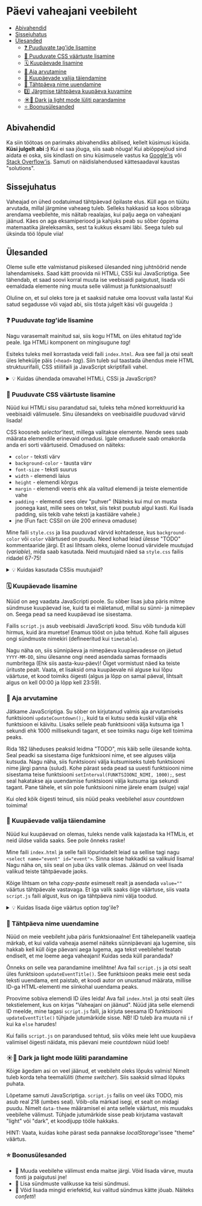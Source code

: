 # Päevi vaheajani veebileht

- [Abivahendid](#abivahendid)
- [Sissejuhatus](#sissejuhatus)
- [Ülesanded](#ülesanded)
  - [❓ Puuduvate tag'ide lisamine](#-puuduvate-tagide-lisamine)
  - [💄 Puuduvate CSS väärtuste lisamine](#-puuduvate-css-väärtuste-lisamine)
  - [🗓️ Kuupäevade lisamine](#️-kuupäevade-lisamine)
  - [🔢 Aja arvutamine](#-aja-arvutamine)
  - [💭 Kuupäevade valija täiendamine](#-kuupäevade-valija-täiendamine)
  - [🔄️ Tähtpäeva nime uuendamine](#️-tähtpäeva-nime-uuendamine)
  - [3️⃣ Järgmise tähtpäeva kuupäeva kuvamine](#3️⃣-järgmise-tähtpäeva-kuupäeva-kuvamine)
  - [☀️🌙 Dark ja light mode lüliti parandamine](#️-dark-ja-light-mode-lüliti-parandamine)
  - [⭐ Boonusülesanded](#-boonusülesanded)

## Abivahendid

Ka siin töötoas on parimaks abivahendiks abilised, kellelt küsimusi küsida. **Küsi julgelt abi :)** Kui ei saa jõuga, siis saab nõuga! Kui abiõppejõud sind aidata ei oska, siis kindlasti on sinu küsimusele vastus ka [Google'is](https://google.com) või [Stack Overflow'is](https://stackoverflow.com/questions). Samuti on näidislahendused kättesaadaval kaustas "solutions".

## Sissejuhatus

Vaheajad on ühed oodatuimad tähtpäevad õpilaste elus. Küll aga on tüütu arvutada, millal järgmine vaheaeg tuleb. Selleks hakkasid sa koos sõbraga arendama veebilehte, mis näitab reaalajas, kui palju aega on vaheajani jäänud. Käes on aga eksamiperiood ja kahjuks peab su sõber õppima matemaatika järeleksamiks, sest ta kukkus eksami läbi. Seega tuleb sul üksinda töö lõpule viia!

## Ülesanded

Oleme sulle ette valmistanud pisikesed ülesanded ning juhtnöörid nende lahendamiseks. Saad kätt proovida nii HTMLi, CSSi kui JavaScriptiga. See tähendab, et saad soovi korral muuta ise veebisaidi paigutust, lisada või eemaldada elemente ning muuta selle välimust ja funktsionaalsust! 

Oluline on, et sul oleks tore ja et saaksid natuke oma loovust valla lasta! Kui satud segadusse või vajad abi, siis tõsta julgelt käsi või guugelda :)

### ❓ Puuduvate _tag_'ide lisamine
Nagu varasemalt mainitud sai, siis kogu HTML on üles ehitatud _tag_'ide peale. Iga HTMLi komponent on mingisugune _tag_!

Esiteks tuleks meil korrastada veidi faili `index.html`. Ava see fail ja otsi sealt üles lehekülje päis (`<head>` _tag_). Siin tuleb sul taastada ühendus meie HTML struktuurifaili, CSS stiilifaili ja JavaScript skriptifaili vahel.

<details>
  <summary>💡 Kuidas ühendada omavahel HTMLi, CSSi ja JavaScripti?</summary>

  CSSi faili ühendamiseks saame kasutada isesulguvat tagi `<link>`, ning panna talle külge märgendi `rel="stylesheet"`, et anda märku, et tegemist on lehekülje stiili sisaldava failiga. CSS faili nimi tuleb panna märgendis `href=""` jutumärkide vahele.
  
  Kui see kõik kokku panna, siis CSS faili ühendamine võiks välja näha umbes selline:
```html
  <link rel="stylesheet" href="style.css" />
```
  JavaScripti faili ühendamine käib väga sarnaselt, aga seal tuleb kasutada tagi `<script>`. Skriptile tuleb märgenditeks anda JavaScripti faili nimi `src="failinimi.js"` ja tüüp `type="text/javascript"`. Kuna meie JavaScripti skript hakkab muutma veebilehe sisu, siis peaks tema ühendamisega ootama kuni ülejäänud veebileht on ära laadinud, ning selleks tuleb talle märgendina lisada veel `defer`. `<script>` tag ei ole isesulguv, seetõttu tuleb see lõpuks ka sulgeda: `</script>`
  
  Kui see kõik kokku panna, siis JavaScripti faili ühendamiseks kasutatav kood võiks olla näiteks selline:
```html
<script src="script.js" type="text/javascript" defer></script>
```
</details>


### 💄 Puuduvate CSS väärtuste lisamine
Nüüd kui HTMLi sisu parandatud sai, tuleks teha mõned korrektuurid ka veebisaidi välimusele. Sinu ülesandeks on veebisaidile puuduvad värvid lisada! 

CSS koosneb _selector_'itest, millega valitakse elemente. Nende sees saab määrata elemendile erinevaid omadusi. Igale omadusele saab omakorda anda eri sorti väärtuseid. Omadused on näiteks:
- `color` - teksti värv
- `background-color` - tausta värv
- `font-size` - teksti suurus
- `width` - elemendi laius
- `height` - elemendi kõrgus
- `margin` - elemendi veeris ehk ala valitud elemendi ja teiste elementide vahe
- `padding` - elemendi sees olev "puhver" (Näiteks kui mul on musta joonega kast, mille sees on tekst, siis tekst puutub algul kasti. Kui lisada padding, siis tekib vahe teksti ja kastiääre vahele.)
- jne (Fun fact: CSSil on üle 200 erineva omaduse)

Mine faili `style.css` ja lisa puuduvad värvid kohtadesse, kus `background-color` või `color` väärtused on puudu. Need kohad leiad ülesse "TODO" kommentaaride järgi. Et asi lihtsam oleks, oleme loonud värvidele muutujad (_variable_), mida saab kasutada. Neid muutujaid näed sa `style.css` failis ridadel 67-75!

<details>
<summary>💡 Kuidas kasutada CSSis muutujaid?</summary>

Siin (ja `style.css` failis ridadel 67-75) saad sa neid väärtuseid ka näha - väärtused, mis algavad "--" ongi muutujad, mida saab igal pool kasutada.

```css
:root {
    --color-background: #FDFFEC;
    --text-color-blue: #2D3142;
    --text-color-green: #81A880;
    --text-color-orange: #FF8C42;
    --color-blue: #2D3142;
    --color-green: #81A880;
    --color-orange: #FF8C42;
}
```
  
Muutujate kasutamiseks on selline funktsioon nagu `var()`, mille sisse sa paned muutuja nime, et seda kasutada. Näide: 

```css 
background-color: var(--color-background);
color: var(--color-orange);
```

</details>

### 🗓️ Kuupäevade lisamine
Nüüd on aeg vaadata JavaScripti poole. Su sõber lisas juba päris mitme sündmuse kuupäevad ise, kuid ta ei mäletanud, millal su sünni- ja nimepäev on. Seega pead sa need kuupäevad ise sisestama.

Failis `script.js` asub veebisaidi JavaScripti kood. Sisu võib tunduda küll hirmus, kuid ära muretse! Enamus tööst on juba tehtud. Kohe faili alguses ongi sündmuste nimekiri (defineeritud kui `timetable`). 

Nagu näha on, siis sünnipäeva ja nimepäeva kuupäevadesse on jäetud `YYYY-MM-DD`, sinu ülesanne ongi need asendada samas formaadis numbritega (Ehk siis aasta-kuu-päev)! Õiget vormistust näed ka teiste ürituste pealt. Vaata, et lisaksid oma kuupäevale nii alguse kui lõpu väärtuse, et kood toimiks õigesti (algus ja lõpp on samal päeval, lihtsalt algus on kell 00:00 ja lõpp kell 23:59).

### 🔢 Aja arvutamine
Jätkame JavaScriptiga. Su sõber on kirjutanud valmis aja arvutamiseks funktsiooni `updateCountdown();`, kuid ta ei kutsu seda kuskil välja ehk funktsioon ei käivitu. Lisaks sellele peab funktsiooni välja kutsuma iga 1 sekundi ehk 1000 millisekundi tagant, et see toimiks nagu õige kell toimima peaks.

Rida 182 läheduses peaksid leidma "TODO", mis käib selle ülesande kohta. Seal peadki sa sisestama õige funktsiooni nime, et see alguses välja kutsuda. Nagu näha, siis funktsiooni välja kutsumiseks tuleb funktsiooni nime järgi panna (sulud). Kohe pärast seda pead sa uuesti funktsiooni nime sisestama teise funktsiooni `setInterval(FUNKTSIOONI_NIMI, 1000);`, sest seal hakatakse aja uuendamise funktsiooni välja kutsuma iga sekundi tagant. Pane tähele, et siin pole funktsiooni nime järele enam (sulge) vaja!

Kui oled kõik õigesti teinud, siis nüüd peaks veebilehel asuv _countdown_ toimima!

### 💭 Kuupäevade valija täiendamine
Nüüd kui kuupäevad on olemas, tuleks nende valik kajastada ka HTMLis, et neid üldse valida saaks. See pole õnneks raske!

Mine faili `index.html` ja selle faili lõpuridadelt leiad sa sellise tagi nagu `<select name="event" id="event">`. Sinna sisse hakkadki sa valikuid lisama! Nagu näha on, siis seal on juba üks valik olemas. Jäänud on veel lisada valikud teiste tähtpäevade jaoks. 

Kõige lihtsam on teha _copy-paste_ esimeselt realt ja asendada `value=""` väärtus tähtpäevale vastavaga. Et iga valik saaks õige väärtuse, siis vaata `script.js` faili algust, kus on iga tähtpäeva nimi välja toodud.


<details>
<summary>💡 Kuidas lisada õige väärtus option <i>tag</i>'ile?</summary>

```js
    "kooli lõpp": [ // "kooli lõpp" on tähtpäeva nimi ja selle sama nime pead sa ka optioni väärtuseks panema
        {
            start: new Date("2025-06-18T00:00:00.000Z"),
            end: new Date("2025-06-26T23:59:59.000Z"),
        }
    ],
```
```html
    <option value="kooli lõpp">kooli lõpuni</option> <!-- "kooli lõpp" tuleb niimoodi sisestada -->
```
</details>

### 🔄️ Tähtpäeva nime uuendamine
Nüüd on meie veebileht juba päris funktsionaalne! Ent tähelepanelik vaatleja märkab, et kui valida vaheaja asemel näiteks sünnipäevani aja lugemine, siis hakkab kell küll õige päevani aega lugema, aga tekst veebilehel teatab endiselt, et me loeme aega vaheajani! Kuidas seda küll parandada?

Õnneks on selle vea parandamine imelihtne! Ava fail `script.js` ja otsi sealt üles funktsioon `updateEventTitle()`. See funktsioon peaks meie eest seda teksti uuendama, ent paistab, et koodi autor on unustanud määrata, millise ID-ga HTML-elementi me siinkohal uuendama peaks.

Proovime sobiva elemendi ID üles leida! Ava fail `index.html` ja otsi sealt üles tekstielement, kus on kirjas "Vaheajani on jäänud". Nüüd jäta selle elemendi ID meelde, mine tagasi `script.js` faili, ja kirjuta seesama ID funktsiooni `updateEventTitle()` tühjade jutumärkide sisse. NB! ID tuleb ära muuta nii `if` kui ka `else` harudes!

Kui failis `script.js` on parandused tehtud, siis võiks meie leht uue kuupäeva valimisel õigesti näidata, mis päevani meie _countdown_ nüüd loeb!

### ☀️🌙 Dark ja light mode lüliti parandamine
Kõige ägedam asi on veel jäänud, et veebileht oleks lõpuks valmis! Nimelt tuleb korda teha teemalüliti (_theme switcher_). Siis saaksid silmad lõpuks puhata.

Lõpetame samuti JavaScriptiga. `script.js` failis on veel üks TODO, mis asub real 218 (umbes seal). Võib-olla märkad isegi, et sealt on midagi puudu. Nimelt `data-theme` määramisel ei anta sellele väärtust, mis muudaks veebilehe välimust. Tühjade jutumärkide sisse peab kirjutama vastavalt "light" või "dark", et koodijupp tööle hakkaks. 

HINT: Vaata, kuidas kohe pärast seda pannakse _localStorage_'issee "theme" väärtus.

### ⭐ Boonusülesanded

- 👑 Muuda veebilehe välimust enda maitse järgi. Võid lisada värve, muuta fonti ja paigutusi jne!
- 👑 Lisa sündmuste valikusse ka teisi sündmusi.
- 👑 Võid lisada mingid eriefektid, kui valitud sündmus kätte jõuab. Näiteks _confetti_!
